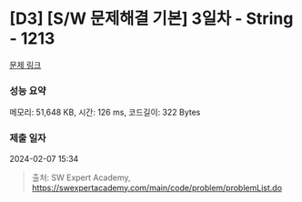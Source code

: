 # [D3] [S/W 문제해결 기본] 3일차 - String - 1213 

[문제 링크](https://swexpertacademy.com/main/code/problem/problemDetail.do?contestProbId=AV14P0c6AAUCFAYi) 

### 성능 요약

메모리: 51,648 KB, 시간: 126 ms, 코드길이: 322 Bytes

### 제출 일자

2024-02-07 15:34



> 출처: SW Expert Academy, https://swexpertacademy.com/main/code/problem/problemList.do